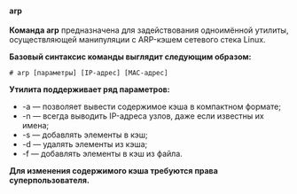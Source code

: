 #### arp
**Команда arp** предназначена для задействования одноимённой утилиты, осуществляющей манипуляции с ARP-кэшем сетевого стека Linux.

**Базовый синтаксис команды выглядит следующим образом:**

`# arp [параметры] [IP-адрес] [MAC-адрес]`

**Утилита поддерживает ряд параметров:**

- -a — позволяет вывести содержимое кэша в компактном формате;
- -n — всегда выводить IP-адреса узлов, даже если известны их имена;
- -s — добавлять элементы в кэш;
- -d — удалять элементы из кэша;
- -f — добавлять элементы в кэш из файла.

**Для изменения содержимого кэша требуются права суперпользователя.**